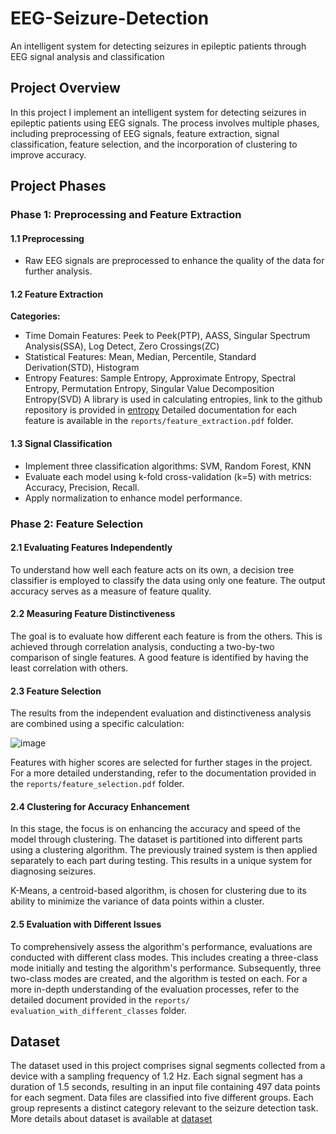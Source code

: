 # EEG-Seizure-Detection
An intelligent system for detecting seizures in epileptic patients through EEG signal analysis and classification

## Project Overview

In this project I implement an intelligent system for detecting seizures in epileptic patients using EEG signals. The process involves multiple phases, including preprocessing of EEG signals, feature extraction, signal classification, feature selection, and the incorporation of clustering to improve accuracy.

## Project Phases

### Phase 1: Preprocessing and Feature Extraction

#### 1.1 Preprocessing
- Raw EEG signals are preprocessed to enhance the quality of the data for further analysis.

#### 1.2 Feature Extraction
**Categories:**
- Time Domain Features: Peek to Peek(PTP), AASS, Singular Spectrum Analysis(SSA), Log Detect, Zero Crossings(ZC)
- Statistical Features: Mean, Median, Percentile, Standard Derivation(STD), Histogram
- Entropy Features: Sample Entropy, Approximate Entropy, Spectral Entropy, Permutation Entropy, Singular Value Decomposition Entropy(SVD)
  A library is used in calculating entropies, link to the github repository is provided in [entropy](https://github.com/raphaelvallat/antropy)
Detailed documentation for each feature is available in the `reports/feature_extraction.pdf` folder.

#### 1.3 Signal Classification
- Implement three classification algorithms: SVM, Random Forest, KNN
- Evaluate each model using k-fold cross-validation (k=5) with metrics: Accuracy, Precision, Recall.
- Apply normalization to enhance model performance.

### Phase 2: Feature Selection

#### 2.1 Evaluating Features Independently
To understand how well each feature acts on its own, a decision tree classifier is employed to classify the data using only one feature. The output accuracy serves as a measure of feature quality.

#### 2.2 Measuring Feature Distinctiveness
The goal is to evaluate how different each feature is from the others. This is achieved through correlation analysis, conducting a two-by-two comparison of single features. A good feature is identified by having the least correlation with others.

#### 2.3 Feature Selection
The results from the independent evaluation and distinctiveness analysis are combined using a specific calculation:

![image](https://github.com/negjafari/EEG-Seizure-Detection/assets/59292708/6850785d-efad-4a6a-ac78-55ff0c627ed1)

Features with higher scores are selected for further stages in the project. 
For a more detailed understanding, refer to the documentation provided in the `reports/feature_selection.pdf` folder.

#### 2.4 Clustering for Accuracy Enhancement 
In this stage, the focus is on enhancing the accuracy and speed of the model through clustering.
The dataset is partitioned into different parts using a clustering algorithm. The previously trained system is then applied separately to each part during testing. This results in a unique system for diagnosing seizures.

K-Means, a centroid-based algorithm, is chosen for clustering due to its ability to minimize the variance of data points within a cluster.

#### 2.5 Evaluation with Different Issues
To comprehensively assess the algorithm's performance, evaluations are conducted with different class modes. This includes creating a three-class mode initially and testing the algorithm's performance. Subsequently, three two-class modes are created, and the algorithm is tested on each.
For a more in-depth understanding of the evaluation processes, refer to the detailed document provided in the `reports/ evaluation_with_different_classes` folder.

## Dataset
The dataset used in this project comprises signal segments collected from a device with a sampling frequency of 1.2 Hz. Each signal segment has a duration of 1.5 seconds, resulting in an input file containing 497 data points for each segment.
Data files are classified into five different groups. Each group represents a distinct category relevant to the seizure detection task. 
More details about dataset is available at [dataset](https://www.upf.edu/web/ntsa/downloads/-/asset_publisher/xvT6E4pczrBw/content/2001-indications-of-nonlinear-deterministic-and-finite-dimensional-structures-in-time-series-of-brain-electrical-activity-dependence-on-recording-regi?inheritRedirect=false&redirect=https%3A%2F%2Fwww.upf.edu%2Fweb%2Fntsa%2Fdownloads%3Fp_p_id%3D101_INSTANCE_xvT6E4pczrBw%26p_p_lifecycle%3D0%26p_p_state%3Dnormal%26p_p_mode%3Dview%26p_p_col_id%3Dcolumn-1%26p_p_col_count%3D1)
